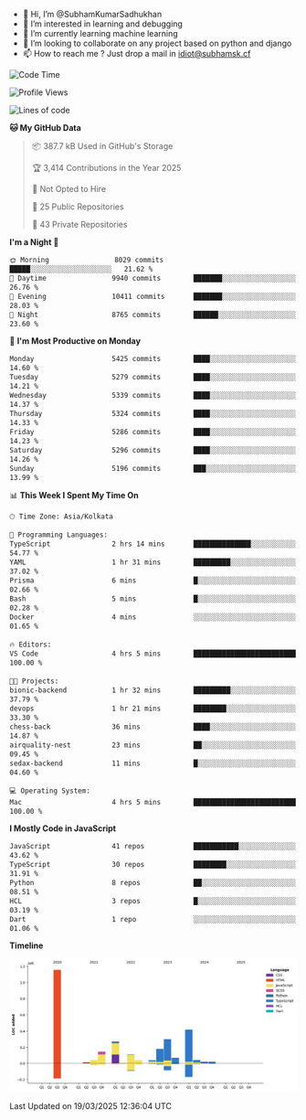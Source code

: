 - 👋 Hi, I’m @SubhamKumarSadhukhan
- 👀 I’m interested in learning and debugging
- 🌱 I’m currently learning machine learning
- 💞️ I’m looking to collaborate on any project based on python and django
- 📫 How to reach me ?
      Just drop a mail in idiot@subhamsk.cf

<!---
SubhamKumarSadhukhan/SubhamKumarSadhukhan is a ✨ special ✨ repository because its `README.md` (this file) appears on your GitHub profile.
You can click the Preview link to take a look at your changes.
--->


<!--START_SECTION:waka-->
![Code Time](http://img.shields.io/badge/Code%20Time-2%2C784%20hrs%2048%20mins-blue)

![Profile Views](http://img.shields.io/badge/Profile%20Views-6-blue)

![Lines of code](https://img.shields.io/badge/From%20Hello%20World%20I%27ve%20Written-2.8%20million%20lines%20of%20code-blue)

**🐱 My GitHub Data** 

> 📦 387.7 kB Used in GitHub's Storage 
 > 
> 🏆 3,414 Contributions in the Year 2025
 > 
> 🚫 Not Opted to Hire
 > 
> 📜 25 Public Repositories 
 > 
> 🔑 43 Private Repositories 
 > 
**I'm a Night 🦉** 

```text
🌞 Morning                8029 commits        █████░░░░░░░░░░░░░░░░░░░░   21.62 % 
🌆 Daytime                9940 commits        ███████░░░░░░░░░░░░░░░░░░   26.76 % 
🌃 Evening                10411 commits       ███████░░░░░░░░░░░░░░░░░░   28.03 % 
🌙 Night                  8765 commits        ██████░░░░░░░░░░░░░░░░░░░   23.60 % 
```
📅 **I'm Most Productive on Monday** 

```text
Monday                   5425 commits        ████░░░░░░░░░░░░░░░░░░░░░   14.60 % 
Tuesday                  5279 commits        ████░░░░░░░░░░░░░░░░░░░░░   14.21 % 
Wednesday                5339 commits        ████░░░░░░░░░░░░░░░░░░░░░   14.37 % 
Thursday                 5324 commits        ████░░░░░░░░░░░░░░░░░░░░░   14.33 % 
Friday                   5286 commits        ████░░░░░░░░░░░░░░░░░░░░░   14.23 % 
Saturday                 5296 commits        ████░░░░░░░░░░░░░░░░░░░░░   14.26 % 
Sunday                   5196 commits        ███░░░░░░░░░░░░░░░░░░░░░░   13.99 % 
```


📊 **This Week I Spent My Time On** 

```text
🕑︎ Time Zone: Asia/Kolkata

💬 Programming Languages: 
TypeScript               2 hrs 14 mins       ██████████████░░░░░░░░░░░   54.77 % 
YAML                     1 hr 31 mins        █████████░░░░░░░░░░░░░░░░   37.02 % 
Prisma                   6 mins              █░░░░░░░░░░░░░░░░░░░░░░░░   02.66 % 
Bash                     5 mins              █░░░░░░░░░░░░░░░░░░░░░░░░   02.28 % 
Docker                   4 mins              ░░░░░░░░░░░░░░░░░░░░░░░░░   01.65 % 

🔥 Editors: 
VS Code                  4 hrs 5 mins        █████████████████████████   100.00 % 

🐱‍💻 Projects: 
bionic-backend           1 hr 32 mins        █████████░░░░░░░░░░░░░░░░   37.79 % 
devops                   1 hr 21 mins        ████████░░░░░░░░░░░░░░░░░   33.30 % 
chess-back               36 mins             ████░░░░░░░░░░░░░░░░░░░░░   14.87 % 
airquality-nest          23 mins             ██░░░░░░░░░░░░░░░░░░░░░░░   09.45 % 
sedax-backend            11 mins             █░░░░░░░░░░░░░░░░░░░░░░░░   04.60 % 

💻 Operating System: 
Mac                      4 hrs 5 mins        █████████████████████████   100.00 % 
```

**I Mostly Code in JavaScript** 

```text
JavaScript               41 repos            ███████████░░░░░░░░░░░░░░   43.62 % 
TypeScript               30 repos            ████████░░░░░░░░░░░░░░░░░   31.91 % 
Python                   8 repos             ██░░░░░░░░░░░░░░░░░░░░░░░   08.51 % 
HCL                      3 repos             █░░░░░░░░░░░░░░░░░░░░░░░░   03.19 % 
Dart                     1 repo              ░░░░░░░░░░░░░░░░░░░░░░░░░   01.06 % 
```



**Timeline**

![Lines of Code chart](https://raw.githubusercontent.com/SubhamKumarSadhukhan/SubhamKumarSadhukhan/main/assets/bar_graph.png)


 Last Updated on 19/03/2025 12:36:04 UTC
<!--END_SECTION:waka-->
